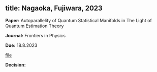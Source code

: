 title: Nagaoka, Fujiwara, 2023
---

**Paper:**  Autoparallelity of Quantum Statistical Manifolds in The Light of Quantum Estimation Theory 
 
**Journal:** Frontiers in Physics 

**Due:** 18.8.2023

[file](REF_nagaoka2023/file.pdf)


**Decision:** 


